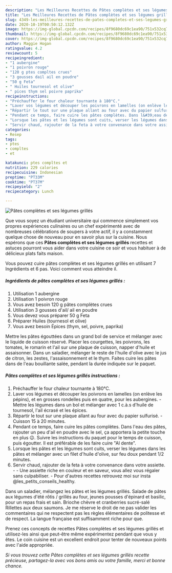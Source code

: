 ```yaml
---
description: "Les Meilleures Recettes de Pâtes complètes et ses légumes grillés"
title: "Les Meilleures Recettes de Pâtes complètes et ses légumes grillés"
slug: 4349-les-meilleures-recettes-de-pates-completes-et-ses-legumes-grilles
date: 2020-10-19T00:50:12.132Z
image: https://img-global.cpcdn.com/recipes/8f9680dc69c1ea90/751x532cq70/pates-completes-et-ses-legumes-grilles-photo-principale-de-la-recette.jpg
thumbnail: https://img-global.cpcdn.com/recipes/8f9680dc69c1ea90/751x532cq70/pates-completes-et-ses-legumes-grilles-photo-principale-de-la-recette.jpg
cover: https://img-global.cpcdn.com/recipes/8f9680dc69c1ea90/751x532cq70/pates-completes-et-ses-legumes-grilles-photo-principale-de-la-recette.jpg
author: Maggie Hogan
ratingvalue: 4.2
reviewcount: 5
recipeingredient:
- "1 aubergine"
- "1 poivron rouge"
- "120 g ptes compltes crues"
- "3 gousses dail ail en poudre"
- "50 g Feta"
- " Huiles tournesol et olive"
- " pices thym sel poivre paprika"
recipeinstructions:
- "Préchauffer le four chaleur tournante à 180°C."
- "Laver vos légumes et découper les poivrons en lamelles (on enlève les pépins), et en grosses rondelles puis en quatre, pour les aubergines. Mettre les légumes dans un bol et mélanger avec 1 c.à.s d&#39;huile de tournesol, l&#39;ail écrasé et les épices."
- "Répartir le tout sur une plaque allant au four avec du papier sulfurisé. Cuisson 15 à 20 minutes."
- "Pendant ce temps, faire cuire les pâtes complètes. Dans l&#39;eau des pâtes, rajouter un peu d&#39;ail en poudre avec le sel, ça apportera la petite touche en plus 😉. Suivre les instructions du paquet pour le temps de cuisson, puis égoutter. Il est préférable de les faire cuire &#34;Al dente&#34;."
- "Lorsque les pâtes et les légumes sont cuits, verser les légumes dans les pâtes et mélanger avec un filet d&#39;huile d&#39;olive, sur feu doux pendant 1/2 minutes."
- "Servir chaud, rajouter de la feta à votre convenance dans votre assiette.  Une assiette riche en couleur et en saveur, vous allez vous régaler sans culpabiliser. Pour d&#39;autres recettes retrouvez moi sur insta @les_petits_conseils_healthy."
categories:
- Resep
tags:
- ptes
- compltes
- et

katakunci: ptes compltes et 
nutrition: 229 calories
recipecuisine: Indonesian
preptime: "PT33M"
cooktime: "PT37M"
recipeyield: "2"
recipecategory: Lunch

---
```



![Pâtes complètes et ses légumes grillés](https://img-global.cpcdn.com/recipes/8f9680dc69c1ea90/751x532cq70/pates-completes-et-ses-legumes-grilles-photo-principale-de-la-recette.jpg)

Que vous soyez un étudiant universitaire qui commence simplement vos propres expériences culinaires ou un chef expérimenté avec de nombreuses célébrations de soupers à votre actif, il y a constamment quelque chose de nouveau pour en savoir plus sur la cuisine. Nous espérons que ces <strong> Pâtes complètes et ses légumes grillés </strong> recettes et astuces pourront vous aider dans votre cuisine ce soir et vous habituer à de délicieux plats faits maison.

<!--inarticleads1-->

Vous pouvez cuire pâtes complètes et ses légumes grillés en utilisant 7 Ingrédients et 6 pas. Voici comment vous atteindre il.

##### Ingrédients de pâtes complètes et ses légumes grillés :

1. Utilisation 1 aubergine
1. Utilisation 1 poivron rouge
1. Vous avez besoin 120 g pâtes complètes crues
1. Utilisation 3 gousses d&#39;ail/ ail en poudre
1. Vous devez vous préparer 50 g Feta
1. Préparer  Huiles (tournesol et olive)
1. Vous avez besoin  Épices (thym, sel, poivre, paprika)


Mettre les pâtes égouttées dans un grand bol de service et mélanger avec le liquide de cuisson réservé. Placer les courgettes, les poivrons, les tomates, le romarin et l&#39;ail sur une plaque de cuisson, napper d&#39;huile et assaisonner. Dans un saladier, mélanger le reste de l&#39;huile d&#39;olive avec le jus de citron, les zestes, l&#39;assaisonnement et le thym. Faites cuire les pâtes dans de l&#39;eau bouillante salée, pendant la durée indiquée sur le paquet. 

<!--inarticleads2-->

##### Pâtes complètes et ses légumes grillés instructions :

1. Préchauffer le four chaleur tournante à 180°C.
1. Laver vos légumes et découper les poivrons en lamelles (on enlève les pépins), et en grosses rondelles puis en quatre, pour les aubergines. - Mettre les légumes dans un bol et mélanger avec 1 c.à.s d&#39;huile de tournesol, l&#39;ail écrasé et les épices.
1. Répartir le tout sur une plaque allant au four avec du papier sulfurisé. - Cuisson 15 à 20 minutes.
1. Pendant ce temps, faire cuire les pâtes complètes. Dans l&#39;eau des pâtes, rajouter un peu d&#39;ail en poudre avec le sel, ça apportera la petite touche en plus 😉. Suivre les instructions du paquet pour le temps de cuisson, puis égoutter. Il est préférable de les faire cuire &#34;Al dente&#34;.
1. Lorsque les pâtes et les légumes sont cuits, verser les légumes dans les pâtes et mélanger avec un filet d&#39;huile d&#39;olive, sur feu doux pendant 1/2 minutes.
1. Servir chaud, rajouter de la feta à votre convenance dans votre assiette. -  - Une assiette riche en couleur et en saveur, vous allez vous régaler sans culpabiliser. - Pour d&#39;autres recettes retrouvez moi sur insta @les_petits_conseils_healthy.


Dans un saladier, mélangez les pâtes et les légumes grillés. Salade de pâtes aux légumes d&#39;été rôtis / grillés au four, jeunes pousses d&#39;épinard et basilic, pour un repas frais et sain. Brioche chèvre et cranberries sucré-salé Rillettes aux deux saumons. Je me réserve le droit de ne pas valider les commentaires qui ne respectent pas les règles élémentaires de politesse et de respect. La langue française est suffisamment riche pour que. 

<!--inarticleads1-->

<p>
Prenez ces concepts de recettes Pâtes complètes et ses légumes grillés et utilisez-les ainsi que peut-être même expérimentez pendant que vous y êtes. Le coin cuisine est un excellent endroit pour tenter de nouveaux points avec l'aide appropriée.
</p>

<p>
<i>Si vous trouvez cette Pâtes complètes et ses légumes grillés recette précieuse, partagez-la avec vos bons amis ou votre famille, merci et bonne chance.</i>
</p>
